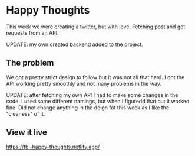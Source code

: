 # Happy Thoughts

This week we were creating a twitter, but with love. Fetching post and get requests from an API.

UPDATE: my own created backend added to the project.

## The problem
 
 We got a pretty strict design to follow but it was not all that hard. I got the API working pretty smoothly and not many problems in the way.

 UPDATE: after fetching my own API I had to make some changes in the code. I used some different namings, but when I figuredd that out it worked fine. Did not change anything in the deign fot this week as I like the "cleaness" of it.

## View it live

https://tbl-happy-thoughts.netlify.app/
